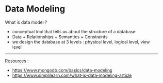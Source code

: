 # Data Modeling 

What is data model ? 
- conceptual tool that tells us about the structure of a database 
- Data + Relationships + Semantics + Constraints 
- we design the database at 3 levels : physical level, logical level, view level

---

Resources : 
- https://www.mongodb.com/basics/data-modeling
- https://www.simplilearn.com/what-is-data-modeling-article